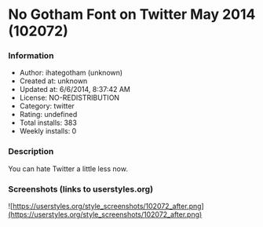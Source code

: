 # No Gotham Font on Twitter May 2014 (102072)

### Information
- Author: ihategotham (unknown)
- Created at: unknown
- Updated at: 6/6/2014, 8:37:42 AM
- License: NO-REDISTRIBUTION
- Category: twitter
- Rating: undefined
- Total installs: 383
- Weekly installs: 0


### Description
You can hate Twitter a little less now.


### Screenshots (links to userstyles.org)
![https://userstyles.org/style_screenshots/102072_after.png](https://userstyles.org/style_screenshots/102072_after.png)



